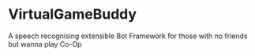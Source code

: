 # VirtualGameBuddy
A speech recognising extensible Bot Framework for those with no friends but wanna play Co-Op
